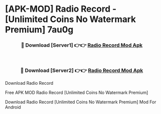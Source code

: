 # [APK-MOD] Radio  Record - [Unlimited Coins No Watermark Premium] 7au0g



<div align="center">
<h3>🔴 Download [Server1] 👉👉 <a href="https://momento.my/?title=Radio__Record">Radio  Record Mod Apk</a></h3><br>

<h3>🔴 Download [Server2] 👉👉 <a href="https://momento.my/?title=Radio__Record">Radio  Record Mod Apk</a></h3>
</div>



Download Radio  Record 

Free APK MOD Radio  Record [Unlimited Coins No Watermark Premium]

Download Radio  Record [Unlimited Coins No Watermark Premium] Mod For Android
